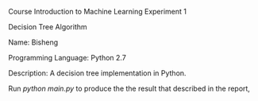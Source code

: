 Course Introduction to Machine Learning Experiment 1

Decision Tree Algorithm

Name: Bisheng

Programming Language: Python 2.7

Description: A decision tree implementation in Python. 

Run *python main.py* to produce the the result that described in the report,

